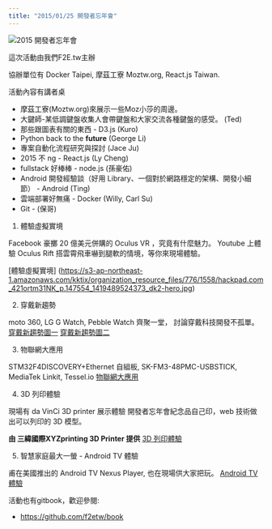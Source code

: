 ```yaml
---
title: "2015/01/25 開發者忘年會"
---
```


![2015 開發者忘年會](https://t.kfs.io/upload_images/37952/10912618_10203569096017188_51249980_o_large.jpg)

這次活動由我們F2E.tw主辦

協辦單位有
Docker Taipei, 摩茲工寮 Moztw.org, React.js Taiwan.

活動內容有講者桌

* 摩茲工寮(Moztw.org)來展示一些Moz小莎的周邊。
* 大鍵師-某低調鍵盤收集人會帶鍵盤和大家交流各種鍵盤的感受。 (Ted)
* 那些跟圖表有關的東西 - D3.js (Kuro)
* Python back to the __future__ (George Li)
* 專案自動化流程研究與探討 (Jace Ju)
* 2015 不 ng - React.js (Ly Cheng)
* fullstack 好棒棒 - node.js (孫豪佑)
* Android 開發經驗談（好用 Library、一個對於網路穩定的架構、開發小細節） - Android (Ting)
* 雲端部署好無痛 - Docker (Willy, Carl Su)
* Git - (保哥)

1. 體驗虛擬實境

Facebook 豪擲 20 億美元併購的 Oculus VR ，究竟有什麼魅力。
Youtube 上體驗 Oculus Rift 搭雲霄飛車嚇到腿軟的情境，等你來現場體驗。

[體驗虛擬實境] (https://s3-ap-northeast-1.amazonaws.com/kktix/organization_resource_files/776/1558/hackpad.com_421ortm31NK_p.147554_1419489524373_dk2-hero.jpg)

2. 穿戴新趨勢

moto 360, LG G Watch, Pebble Watch 齊聚一堂，
討論穿戴科技開發不孤單。
[穿戴新趨勢圖一](https://s3-ap-northeast-1.amazonaws.com/kktix/organization_resource_files/776/1561/unnamed.png)
[穿戴新趨勢圖二](https://s3-ap-northeast-1.amazonaws.com/kktix/organization_resource_files/776/1562/Pebble_watch_trio_group_04.png)

3. 物聯網大應用

STM32F4DISCOVERY+Ethernet 自組板, SK-FM3-48PMC-USBSTICK, MediaTek Linkit, Tessel.io
[物聯網大應用](https://s3-ap-northeast-1.amazonaws.com/kktix/organization_resource_files/776/1563/M-05313.jpg)


4. 3D 列印體驗

現場有 da VinCi 3D printer 展示體驗
開發者忘年會紀念品自己印，web 技術做出可以列印的 3D 模型。

**由 三緯國際XYZprinting 3D Printer 提供**
[3D 列印體驗](https://s3-ap-northeast-1.amazonaws.com/kktix/organization_resource_files/776/1567/da-vinci-3d-printer-1.png)


5. 智慧家庭最大一螢 - Android TV 體驗

甫在美國推出的 Android TV Nexus Player, 也在現場供大家把玩。
[Android TV 體驗](https://s3-ap-northeast-1.amazonaws.com/kktix/organization_resource_files/776/1568/Player-purchaseflow-1600.jpg)

活動也有gitbook，歡迎參閱:

* https://github.com/f2etw/book
